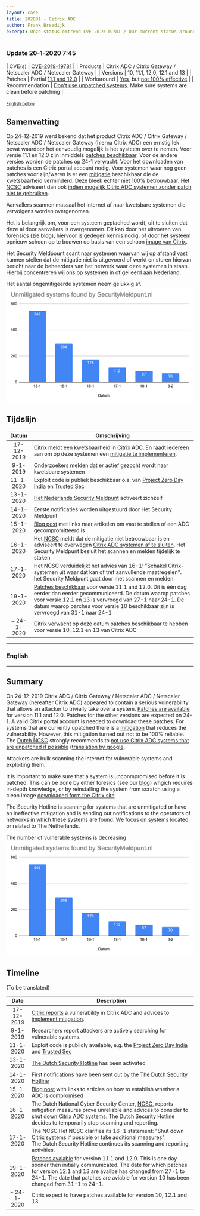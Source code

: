 ```yaml
---
layout: case
title: 202001 - Citrix ADC
author: Frank Breedijk
excerpt: Onze status omtrend CVE-2019-19781 / Our current status around CVE-2019-19781
---
```


### Update 20-1-2020 7:45

| CVE(s) | [CVE-2019-19781](https://cve.mitre.org/cgi-bin/cvename.cgi?name=CVE-2019-19781) |
| Products | Citrix ADC / Citrix Gateway / Netscaler ADC / Netscaler Gateway |
| Versions | 10, 11.1, 12.0, 12.1 and 13 |
| Patches | Partial [11.1 and 12.0](https://www.citrix.com/blogs/2020/01/19/vulnerability-update-first-permanent-fixes-available-timeline-accelerated/) |
| Workaround | [Yes](https://support.citrix.com/article/CTX26767), but [not 100% effective](https://www.ncsc.nl/actueel/nieuws/2020/januari/16/door-citrix-geadviseerde-mitigerende-maatregelen-niet-altijd-effectief) |
| Recommendation | [Don't use unpatched systems](https://www.ncsc.nl/actueel/nieuws/2020/januari/16/door-citrix-geadviseerde-mitigerende-maatregelen-niet-altijd-effectief). Make sure systems are clean before patching |

<small>[English below](#english)</small>


## Samenvatting

Op 24-12-2019 werd bekend dat het product Citrix ADC / Citrix Gateway / Netscaler ADC / Netscaler Gateway (hierna Citrix ADC) een ernstig lek bevat waardoor het eenvoudig mogelijk is het systeem over te nemen. 
Voor versie 11.1 en 12.0 zijn inmiddels [patches beschikbaar](https://www.citrix.com/blogs/2020/01/19/vulnerability-update-first-permanent-fixes-available-timeline-accelerated/). Voor de andere versies worden de patches op 24-1 verwacht.  Voor het downloaden van patches is een Citrix portal account nodig. Voor systemen waar nog geen patches voor zijn/waren is er een [mitigatie](https://support.citrix.com/article/CTX26767) beschikbaar die de kwetsbaarheid verminderd. Deze bleek echter niet 100% betrouwbaar. Het [NCSC](https://www.ncsc.nl) adviseert dan ook [indien mogelijk Citrix ADC systemen zonder patch niet te gebruiken](https://www.ncsc.nl/actueel/nieuws/2020/januari/16/door-citrix-geadviseerde-mitigerende-maatregelen-niet-altijd-effectief).

Aanvallers scannen massaal het internet af naar kwetsbare systemen die vervolgens worden overgenomen.

Het is belangrijk om, voor een systeem geptached wordt, uit te sluiten dat deze al door aanvallers is overgenomen. Dit kan door het uitvoeren van forensics (zie [blog](/2020/01/15/How-to-check-your-Citrix-gateway/)), hiervoor is gedegen kennis nodig, of door het systeem opnieuw schoon op te bouwen op basis van een schoon [image van Citrix](https://www.citrix.com/downloads/citrix-adc/).

Het Security Meldpount scant naar systemen waarvan wij op afstand vast kunnen stellen dat de mitigatie niet is uitgevoerd of werkt en sturen hiervan bericht naar de beheerders van het netwerk waar deze systemen in staan. Hierbij concentreren wij ons op systemen in of gelieerd aan Nederland.

Het aantal ongemitigeerde systemen neem gelukkig af.
![Grafiek met aantal ongemitigeerde systemen](/assets/images/CitrixADC_graph.png "Ongemitigeerde systemen")


## Tijdslijn

| Datum |Omschrijving |
|:-----:|-------------|
| 17-12-2019 | [Citrix meldt](https://support.citrix.com/article/CTX267027) een kwetsbaarheid in Citrix ADC. En raadt  iedereen aan om op deze systemen een [mitigatie te implementeren](https://support.citrix.com/article/CTX267679).
| 9-1-2019   | Onderzoekers melden dat er actief gezocht wordt naar kwetsbare systemen |
| 11-1-2020  | Exploit code is publiek beschikbaar o.a. van [Project Zero Day India](https://github.com/projectzeroindia/CVE-2019-19781) en [Trusted Sec](https://github.com/trustedsec/cve-2019-19781) |
| 13-1-2020  | [Het Nederlands Security Meldpunt](https://www.securitymeldpunt.nl) activeert zichzelf |
| 14-1-2020  | Eerste notificaties worden uitgestuurd door Het Security Meldpunt |
| 15-1-2020  | [Blog post](/2020/01/15/How-to-check-your-Citrix-gateway/) met links naar artikelen om vast te stellen of een ADC gecompromitteerd is |
| 16-1-2020  | Het [NCSC](https://www.ncsc.nl) meldt dat de mitigatie niet betrouwbaar is en adviseert te overwegen [Citrix ADC systemen af te sluiten](https://www.ncsc.nl/actueel/nieuws/2020/januari/16/door-citrix-geadviseerde-mitigerende-maatregelen-niet-altijd-effectief). Het Security Meldpunt besluit het scannen en melden tijdelijk te staken |
| 17-1-2020  | Het NCSC verduidelijkt het advies van 16-1: "Schakel Citrix-systemen uit waar dat kan of tref aanvullende maatregelen". <br> het Security Meldpunt gaat door met scannen en melden. |
| 19-1-2020  | [Patches beschikbaar](https://www.citrix.com/blogs/2020/01/19/vulnerability-update-first-permanent-fixes-available-timeline-accelerated/) voor versie 11.1 and 12.0. Dit is één dag eerder dan eerder gecommuniceerd. De datum waarop patches voor versie 12.1 en 13 is vervroegd van 27-1 naar 24-1. De datum waarop parches voor versie 10 beschikbaar zijn is vervroegd van 31-1 naar 24-1 |
| ~ 24-1-2020  | Citrix verwacht op deze datum patches beschikbaar te hebben voor versie 10, 12.1 en 13 van Citrix ADC |

 
<hr>

### <a name="english"></a>English
<hr>

## Summary

On 24-12-2019 Citrix ADC / Citrix Gateway / Netscaler ADC / Netscaler Gateway (hereafter Citrix ADC) appeared to contain a serious vulnerability that allows an attacker to trivially take over a system. 
[Patches are available](https://www.citrix.com/blogs/2020/01/19/vulnerability-update-first-permanent-fixes-available-timeline-accelerated/) for version 11.1 and 12.0. Patches for the other versions are expected on 24-1. A valid Citrix portal account is needed to download these patches. For systems that are currently upatched there is a [mitigation](https://support.citrix.com/article/CTX26767) that reduces the vulnerability. However, this mitigation turned out not to be 100% reliable. The [Dutch NCSC](https://www.ncsc.nl) strongly recommends to [not use Citrix ADC systems that are unpatched if possible](https://www.ncsc.nl/actueel/nieuws/2020/januari/16/door-citrix-geadviseerde-mitigerende-maatregelen-niet-altijd-effectief) ([translation by google](https://translate.google.com/translate?hl=&sl=auto&tl=en&u=https%3A%2F%2Fwww.ncsc.nl%2Factueel%2Fnieuws%2F2020%2Fjanuari%2F16%2Fdoor-citrix-geadviseerde-mitigerende-maatregelen-niet-altijd-effectief).

Attackers are bulk scanning the internet for vulnerable systems and exploiting them.

It is important to make sure that a system is unconmpromised before it is patched. This can be done by either foresics (see our [blog](/2020/01/15/How-to-check-your-Citrix-gateway/))  whgich requires in-depth knowledge, or by reinstalling the system from scratch using a clean image [downloaded form the Citrix site](https://www.citrix.com/downloads/citrix-adc/).

The Security Hotline is scanning for systems that are unmitigated or have an ineffective mitigation and is sending out notifications to the operators of networks in which these systems are found. We focus on systems located or related to The Netherlands.

The number of vulnerable systems is decreasing
![Graph with unmitigated systems over time](/assets/images/CitrixADC_graph.png "Unmitigated systems")


## Timeline

(To be translated)

| Date  | Description |
|:-----:|-------------|
| 17-12-2019 | [Citrix reports](https://support.citrix.com/article/CTX267027) a vulnerability in Citrix ADC and advices to [implement mitigation](https://support.citrix.com/article/CTX267679).
| 9-1-2019   | Researchers report attackers are actively searching for vulnerable systems. |
| 11-1-2020  | Exploit code is publicly available, e.g. the [Project Zero Day India](https://github.com/projectzeroindia/CVE-2019-19781) and [Trusted Sec](https://github.com/trustedsec/cve-2019-19781) |
| 13-1-2020  | [The Dutch Security Hotline](https://www.securitymeldpunt.nl/english/) has been activated |
| 14-1-2020  | First notifications have been sent out by the [The Dutch Security Hotline](https://www.securitymeldpunt.nl/english/) |
| 15-1-2020  | [Blog post](/2020/01/15/How-to-check-your-Citrix-gateway/) with links to articles on how to establish whether a ADC is compromised |
| 16-1-2020  | The Dutch National Cyber Security Center, [NCSC](https://www.ncsc.nl), reports mitigation measures prove unreliable and advices to consider to [shut down Citrix ADC systems](https://www.ncsc.nl/actueel/nieuws/2020/januari/16/door-citrix-geadviseerde-mitigerende-maatregelen-niet-altijd-effectief). The Dutch Security Hotline decides to temporarily stop scanning and reporting.  |
| 17-1-2020  | The NCSC Het NCSC clarifies its 16-1 statement: "Shut down Citrix systems if possible or take additional measures". <br> The Dutch Security Hotline continues its scanning and reporting activities. |
| 19-1-2020  | [Patches avaiable](https://www.citrix.com/blogs/2020/01/19/vulnerability-update-first-permanent-fixes-available-timeline-accelerated/) for version 11.1 and 12.0. This is one day sooner then initially communicated. The date for which patches for version 12.1 and 13 are availbe has changed from 27-1 to 24-1. The date that patches are aviable for version 10 has been changed from 31-1 to 24-1. |
| ~ 24-1-2020  | Citrix expect to have patches available for version 10, 12.1 and 13 |
